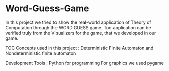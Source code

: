 # Word-Guess-Game

In this project we tried to show the real-world application of Theory of Computation through the WORD GUESS game. Toc application can be verified truly from the Visualizers for the game, that we developed in our game. 

TOC Concepts used in this project :
 Deterministic Finite Automaton  and   Nondeterministic finite automaton 

Development Tools :  Python  for programming
                                    For graphics we used pygame
